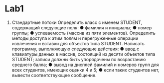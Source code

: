 # Lab1
1. Стандартные потоки
Определить класс с именем STUDENT, содержащий следующие поля:
● фамилия и инициалы;
● номер группы;
● успеваемость (массив из пяти элементов).
Определить методы доступа к этим полям и перегруженные операции
извлечения и вставки для объектов типа STUDENT.
Написать программу, выполняющую следующие действия:
● ввод с клавиатуры данных в массив, состоящий из десяти объектов
типа STUDENT; записи должны быть упорядочены по возрастанию
среднего балла;
● вывод на дисплей фамилий и номеров групп для всех студентов,
имеющих оценки 4 и 5;
● если таких студентов нет, вывести соответствующее сообщение.
